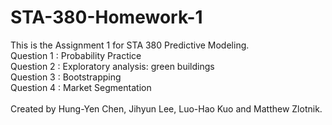 # STA-380-Homework-1
This is the Assignment 1 for STA 380 Predictive Modeling.<br>
Question 1 : Probability Practice<br>
Question 2 : Exploratory analysis: green buildings<br>
Question 3 : Bootstrapping<br>
Question 4 : Market Segmentation<br><br>
Created by Hung-Yen Chen, Jihyun Lee, Luo-Hao Kuo and Matthew Zlotnik. 
